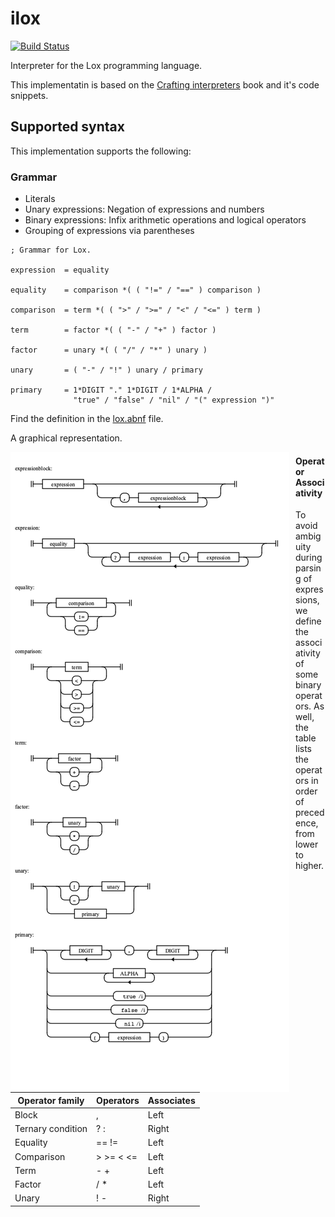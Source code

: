 # ilox

[![Build Status](https://github.com/vguerra/ilox/actions/workflows/ci.yml/badge.svg)](https://github.com/vguerra/ilox/actions/workflows/ci.yml)

Interpreter for the Lox programming language.

This implementatin is based on the [Crafting interpreters](http://craftinginterpreters.com/) book and it's code snippets.
## Supported syntax

This implementation supports the following:

### Grammar

* Literals
* Unary expressions: Negation of expressions and numbers
* Binary expressions: Infix arithmetic operations and logical operators
* Grouping of expressions via parentheses

```
; Grammar for Lox.

expression  = equality

equality    = comparison *( ( "!=" / "==" ) comparison )

comparison  = term *( ( ">" / ">=" / "<" / "<=" ) term )

term        = factor *( ( "-" / "+" ) factor )

factor      = unary *( ( "/" / "*" ) unary )

unary       = ( "-" / "!" ) unary / primary

primary     = 1*DIGIT "." 1*DIGIT / 1*ALPHA /
              "true" / "false" / "nil" / "(" expression ")"
```

Find the definition in the [lox.abnf](grammar/lox.abnf) file. 

A graphical representation.

<img src="grammar/lox.png"
     alt="Markdown Monster icon"
     style="float: left; margin-right: 10px; background-color: white" />

#### Operator Associativity

To avoid ambiguity during parsing of expressions, we define the associativity of some binary operators.
As well, the table lists the operators in order of precedence, from lower to higher.

| **Operator family** | **Operators** | **Associates** |
|---------------------|---------------|----------------|
| Block               | ,             | Left           |
| Ternary condition   | ? :           | Right          |
| Equality            | == !=         | Left           |
| Comparison          | > >= < <=     | Left           |
| Term                | - +           | Left           |
| Factor              | / *           | Left           |
| Unary               | ! -           | Right          |
